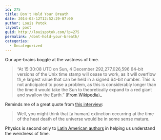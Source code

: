 ```yaml
---
id: 275
title: Don't Hold Your Breath
date: 2014-03-12T12:52:29-07:00
author: Louis Potok
layout: post
guid: http://louispotok.com/?p=275
permalink: /dont-hold-your-breath/
categories:
  - Uncategorized
---
```

Our ape-brains boggle at the vastness of time.

> &#8220;At 15:30:08 UTC on Sun, 4 December 292,277,026,596 64-bit versions of the Unix time stamp will cease to work, as it will overflow th_e largest value that can be held in a signed 64-bit number. This is not anticipated to pose a problem, as this is considerably longer than the time it would take the Sun to theoretically expand to a red giant and swallow the Earth.&#8221; ([From Wikipedia](http://en.wikipedia.org/wiki/Unix_time))_

Reminds me of a great quote from [this interview](http://www.theatlantic.com/technology/archive/2012/03/were-underestimating-the-risk-of-human-extinction/253821/):

> Well, you might think that [a human] extinction occurring at the time of the heat death of the universe would be in some sense mature.

Physics is second only to [Latin American authors](http://www.amazon.com/gp/product/0394752848/ref=as_li_ss_tl?ie=UTF8&camp=1789&creative=390957&creativeASIN=0394752848&linkCode=as2&tag=capilactio-20) in helping us understand the weirdness of time.
